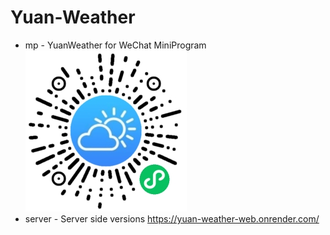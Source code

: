 # Yuan-Weather

 * mp - YuanWeather for WeChat MiniProgram<br/>
![ 小程序码 ](yuanweather_for_wechat_258.jpg)
 * server - Server side versions https://yuan-weather-web.onrender.com/
 
